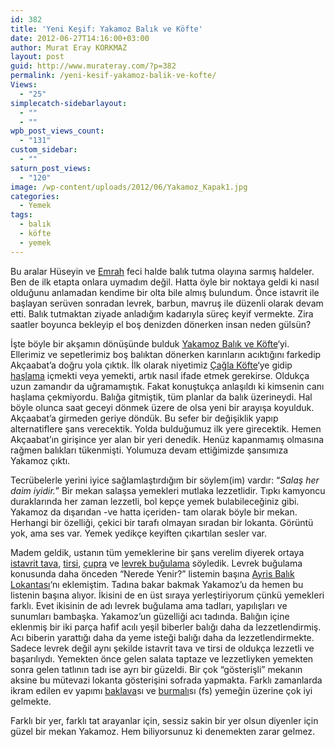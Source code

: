 ```yaml
---
id: 382
title: 'Yeni Keşif: Yakamoz Balık ve Köfte'
date: 2012-06-27T14:16:00+03:00
author: Murat Eray KORKMAZ
layout: post
guid: http://www.murateray.com/?p=382
permalink: /yeni-kesif-yakamoz-balik-ve-kofte/
Views:
  - "25"
simplecatch-sidebarlayout:
  - ""
  - ""
wpb_post_views_count:
  - "131"
custom_sidebar:
  - ""
saturn_post_views:
  - "120"
image: /wp-content/uploads/2012/06/Yakamoz_Kapak1.jpg
categories:
  - Yemek
tags:
  - balık
  - köfte
  - yemek
---
```

Bu aralar Hüseyin ve [Emrah](http://www.twitter.com/e_ayvaz) feci halde balık tutma olayına sarmış haldeler. Ben de ilk etapta onlara uymadım değil. Hatta öyle bir noktaya geldi ki nasıl olduğunu anlamadan kendime bir olta bile almış bulundum. Önce istavrit ile başlayan serüven sonradan levrek, barbun, mavruş ile düzenli olarak devam etti. Balık tutmaktan ziyade anladığım kadarıyla süreç keyif vermekte. Zira saatler boyunca bekleyip el boş denizden dönerken insan neden gülsün?

<!--more-->

İşte böyle bir akşamın dönüşünde bulduk [Yakamoz Balık ve Köfte](https://tr.foursquare.com/v/yakamoz-balık-köfte/4feb5eaae4b088507ed436e1)&#8216;yi. Ellerimiz ve sepetlerimiz boş balıktan dönerken karınların acıktığını farkedip Akçaabat&#8217;a doğru yola çıktık. İlk olarak niyetimiz [Çağla Köfte](https://tr.foursquare.com/v/çağla-köfte/4e2b46187d8b7deda6cf4efb)&#8216;ye gidip [haşlama](http://www.foodspotting.com/reviews/719483) içmekti veya yemekti, artık nasıl ifade etmek gerekirse. Oldukça uzun zamandır da uğramamıştık. Fakat konuştukça anlaşıldı ki kimsenin canı haşlama çekmiyordu. Balığa gitmiştik, tüm planlar da balık üzerineydi. Hal böyle olunca saat geceyi dönmek üzere de olsa yeni bir arayışa koyulduk. Akçaabat&#8217;a girmeden geriye döndük. Bu sefer bir değişiklik yapıp alternatiflere şans verecektik. Yolda bulduğumuz ilk yere girecektik. Hemen Akçaabat&#8217;ın girişince yer alan bir yeri denedik. Henüz kapanmamış olmasına rağmen balıkları tükenmişti. Yolumuza devam ettiğimizde şansımıza Yakamoz çıktı.

Tecrübelerle yerini iyice sağlamlaştırdığım bir söylem(im) vardır: &#8220;_Salaş her daim iyidir._&#8221; Bir mekan salaşsa yemekleri mutlaka lezzetlidir. Tıpkı kamyoncu duraklarında her zaman lezzetli, bol kepçe yemek bulabileceğiniz gibi. Yakamoz da dışarıdan -ve hatta içeriden- tam olarak böyle bir mekan. Herhangi bir özelliği, çekici bir tarafı olmayan sıradan bir lokanta. Görüntü yok, ama ses var. Yemek yedikçe keyiften çıkartılan sesler var.

Madem geldik, ustanın tüm yemeklerine bir şans verelim diyerek ortaya <a href="http://www.foodspotting.com/reviews/2065761" target="_blank" rel="noopener">istavrit tava</a>, [tirsi](http://www.foodspotting.com/reviews/1965093), [çupra](http://www.foodspotting.com/reviews/1965096) ve [levrek buğulama](http://www.foodspotting.com/reviews/1977675) söyledik. Levrek buğulama konusunda daha önceden &#8220;Nerede Yenir?&#8221; listemin başına [Ayris Balık Lokantası](https://tr.foursquare.com/v/ayris-balık-lokantası/4e9722bf4901d620b7eb770f)&#8216;nı eklemiştim. Tadına bakar bakmak Yakamoz&#8217;u da hemen bu listenin başına alıyor. İkisini de en üst sıraya yerleştiriyorum çünkü yemekleri farklı. Evet ikisinin de adı levrek buğulama ama tadları, yapılışları ve sunumları bambaşka. Yakamoz&#8217;un güzelliği acı tadında. Balığın içine eklenmiş bir iki parça hafif acılı yeşil biberler balığı daha da lezzetlendirmiş. Acı biberin yarattığı daha da yeme isteği balığı daha da lezzetlendirmekte. Sadece levrek değil aynı şekilde istavrit tava ve tirsi de oldukça lezzetli ve başarılıydı. Yemekten önce gelen salata taptaze ve lezzetliyken yemekten sonra gelen tatlının tadı ise ayrı bir güzeldi. Bir çok &#8220;gösterişli&#8221; mekanın aksine bu mütevazi lokanta gösterişini sofrada yapmakta. Farklı zamanlarda ikram edilen ev yapımı <a href="http://www.foodspotting.com/reviews/2065775" target="_blank" rel="noopener">baklava</a>sı ve [burmalı](http://www.foodspotting.com/reviews/1965363)sı (fs) yemeğin üzerine çok iyi gelmekte.

Farklı bir yer, farklı tat arayanlar için, sessiz sakin bir yer olsun diyenler için güzel bir mekan Yakamoz. Hem biliyorsunuz ki denemekten zarar gelmez.